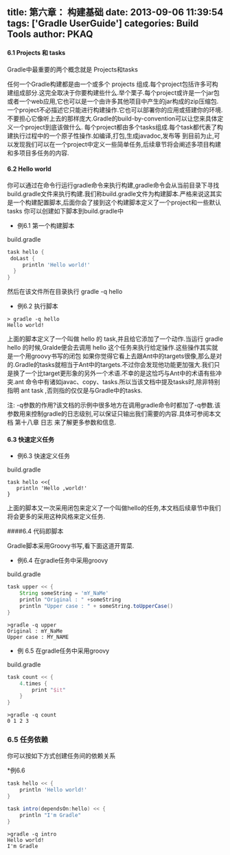 title: 第六章： 构建基础
date: 2013-09-06 11:39:54
tags: ['Gradle UserGuide']
categories: Build Tools
author: PKAQ
---

#### 6.1 Projects 和 tasks
 
  Gradle中最重要的两个概念就是 Projects和tasks
 
 任何一个Gradle构建都是由一个或多个 projects 组成.每个project包括许多可构建组成部分.这完全取决于你要构建些什么.举个栗子.每个project或许是一个jar包或者一个web应用,它也可以是一个由许多其他项目中产生的jar构成的zip压缩包.一个project不必描述它只能进行构建操作.它也可以部署你的应用或搭建你的环境.不要担心它像听上去的那样庞大.Gradle的build-by-convention可以让您来具体定义一个project到底该做什么.
  每个project都由多个tasks组成.每个task都代表了构建执行过程中的一个原子性操作.如编译,打包,生成javadoc,发布等
  到目前为止,可以发现我们可以在一个project中定义一些简单任务,后续章节将会阐述多项目构建和多项目多任务的内容.
 
#### 6.2 Hello world
 
你可以通过在命令行运行gradle命令来执行构建,gradle命令会从当前目录下寻找build.gradle文件来执行构建.我们称build.gradle文件为构建脚本.严格来说这其实是一个构建配置脚本,后面你会了接到这个构建脚本定义了一个project和一些默认tasks
你可以创建如下脚本到build.gradle中
 
* 例6.1 第一个构建脚本

<!-- more -->

build.gradle 
```groovy
task hello {
 doLast {
     println 'Hello world!'
  }
}
``` 
然后在该文件所在目录执行 gradle -q hello
 
* 例6.2 执行脚本

```shell
> gradle -q hello
Hello world!
```

上面的脚本定义了一个叫做 hello 的 task,并且给它添加了一个动作.当运行 gradle hello 的时候,Gralde便会去调用 hello 这个任务来执行给定操作.这些操作其实就是一个用groovy书写的闭包
如果你觉得它看上去跟Ant中的targets很像,那么是对的.Gradle的tasks就相当于Ant中的targets.不过你会发现他功能更加强大.我们只是换了一个比target更形象的另外一个术语.不幸的是这恰巧与Ant中的术语有些冲突.ant 命令中有诸如javac、copy、tasks.所以当该文档中提及tasks时,除非特别指明 ant task ,否则指的仅仅是与Gradle中的tasks.
 
注: -q参数的作用?该文档的示例中很多地方在调用gradle命令时都加了-q参数.该参数用来控制gradle的日志级别,可以保证只输出我们需要的内容.具体可参阅本文档 第十八章 日志 来了解更多参数和信息.
 
#### 6.3 快速定义任务
    
* 例6.3 快速定义任务
 
build.gradle
```shell
task hello <<{
   println 'Hello ,world!'
}
``` 
上面的脚本又一次采用闭包来定义了一个叫做hello的任务,本文档后续章节中我们将会更多的采用这种风格来定义任务.
 
####6.4 代码即脚本

Gradle脚本采用Groovy书写,看下面这道开胃菜.

* 例6.4 在gradle任务中采用groovy

build.gradle
```groovy
task upper << {
	String someString = 'mY_NaMe'
	println "Original : " +someString
	println "Upper case : " + someString.toUpperCase()
}
```
    
```shell
>gradle -q upper
Original : mY_NaMe
Upper case : MY_NAME
```
* 例 6.5 在gradle任务中采用groovy
 
build.gradle
```groovy
task count << {
	4.times {
		print "$it"
	}
}
```
 
```shell
>gradle -q count
0 1 2 3
```
 
### 6.5 任务依赖

你可以按如下方式创建任务间的依赖关系

*例6.6
```groovy
task hello << {
    println 'Hello world!'
}

task intro(dependsOn:hello) << {
    println "I'm Gradle"
}
```

```shell
>gradle -q intro
Hello world!
I'm Gradle
```
